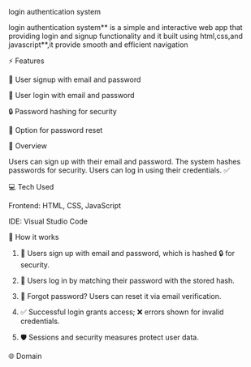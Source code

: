 login authentication system

login authentication system** is a simple and interactive web app that providing login and signup functionality and it built using html,css,and javascript**,it provide smooth and efficient navigation

⚡ Features

📝 User signup with email and password

🔑 User login with email and password

🔒 Password hashing for security

🔄 Option for password reset


📝 Overview

Users can sign up with their email and password. The system hashes passwords for security. Users can log in using their credentials. ✅

💻 Tech Used

Frontend: HTML, CSS, JavaScript

IDE: Visual Studio Code

👾 How it works

1. 📝 Users sign up with email and password, which is hashed 🔒 for security.

2. 🔑 Users log in by matching their password with the stored hash.

3. 🔄 Forgot password? Users can reset it via email verification.

4. ✅ Successful login grants access; ❌ errors shown for invalid credentials.

5. 🛡️ Sessions and security measures protect user data.

🌐 Domain










 
